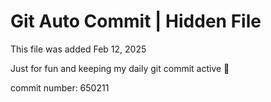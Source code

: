 # Git Auto Commit | Hidden File

This file was added Feb 12, 2025

Just for fun and keeping my daily git commit active 🤪

commit number: 650211
